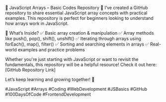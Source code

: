 📂 JavaScript Arrays – Basic Codes Repository 🚀
I’ve created a GitHub repository to share essential JavaScript array concepts with practical examples. This repository is perfect for beginners looking to understand how arrays work in JavaScript.

📌 What’s Inside?
✅ Basic array creation & manipulation
✅ Array methods like push(), pop(), shift(), unshift()
✅ Iterating through arrays using forEach(), map(), filter()
✅ Sorting and searching elements in arrays
✅ Real-world examples and practice problems

Whether you're just starting with JavaScript or want to revisit the fundamentals, this repository will be a helpful resource! Check it out here: [GitHub Repository Link]

Let’s keep learning and growing together! 🚀

#JavaScript #Arrays #Coding #WebDevelopment #JSBasics #GitHub #100DaysOfCode #FrontendDevelopment
